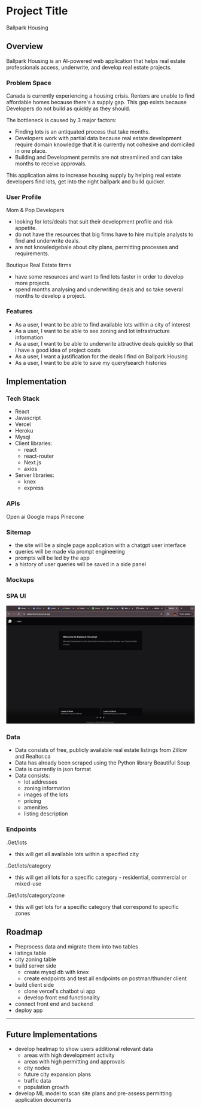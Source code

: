 # Project Title

Ballpark Housing

## Overview

Ballpark Housing is an AI-powered web application that helps real estate professionals access, underwrite, and develop real estate projects.

### Problem Space

Canada is currently experiencing a housing crisis.
Renters are unable to find affordable homes because there's a supply gap.
This gap exists because Developers do not build as quickly as they should.

The bottleneck is caused by 3 major factors:

- Finding lots is an antiquated process that take months.
- Developers work with partial data because real estate development require domain knowledge that it is currently not cohesive and domiciled in one place.
- Building and Development permits are not streamlined and can take months to receive approvals.

This application aims to increase housing supply by helping real estate developers find lots, get into the right ballpark and build quicker.

### User Profile

Mom & Pop Developers

- looking for lots/deals that suit their development profile and risk appetite.
- do not have the resources that big firms have to hire multiple analysts to find and underwrite deals.
- are not knowledgebale about city plans, permitting processes and requirements.

Boutique Real Estate firms

- have some resources and want to find lots faster in order to develop more projects.
- spend months analysing and underwriting deals and so take several months to develop a project.

### Features

- As a user, I want to be able to find available lots within a city of interest
- As a user, I want to be able to see zoning and lot infrastructure information
- As a user, I want to be able to underwrite attractive deals quickly so that I have a good idea of project costs
- As a user, I want a justification for the deals I find on Ballpark Housing
- As a user, I want to be able to save my query/search histories

## Implementation

### Tech Stack

- React
- Javascript
- Vercel
- Heroku
- Mysql
- Client libraries:
  - react
  - react-router
  - Next.js
  - axios
- Server libraries:
  - knex
  - express

### APIs

Open ai
Google maps
Pinecone

### Sitemap

- the site will be a single page application with a chatgpt user interface
- queries will be made via prompt engineering
- prompts will be led by the app
- a history of user queries will be saved in a side panel

### Mockups

### SPA UI

![](./public/images/BpH.png)

### Data

- Data consists of free, publicly available real estate listings from Zillow and Realtor.ca
- Data has already been scraped using the Python library Beautiful Soup
- Data is currently in json format
- Data consists:
  - lot addresses
  - zoning information
  - images of the lots
  - pricing
  - amenities
  - listing description

### Endpoints

.Get/lots

- this will get all available lots within a specified city

.Get/lots/category

- this will get all lots for a specific category - residential, commercial or mixed-use

.Get/lots/category/zone

- this will get lots for a specific category that correspond to specific zones

## Roadmap

- Preprocess data and migrate them into two tables
- listings table
- city zoning table
- build server side
  - create mysql db with knex
  - create endpoints and test all endpoints on postman/thunder client
- build client side
  - clone vercel's chatbot ui app
  - develop front end functionality
- connect front end and backend
- deploy app

---

## Future Implementations

- develop heatmap to show users additional relevant data
  - areas with high development activity
  - areas with high permitting and approvals
  - city nodes
  - future city expansion plans
  - traffic data
  - population growth
- develop ML model to scan site plans and pre-assess permitting application documents
